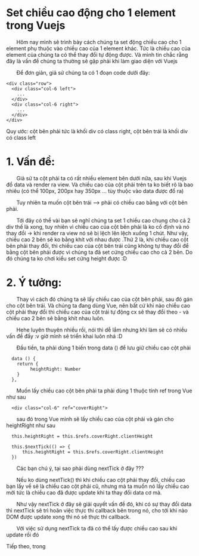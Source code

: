 # Set chiều cao động cho 1 element trong Vuejs

&nbsp;&nbsp;&nbsp;&nbsp;&nbsp;&nbsp; Hôm nay mình sẽ trình bày cách chúng ta set động chiều cao cho 1 element phụ thuộc vào chiều cao của 1 element khác. Tức là chiều cao của element của chúng ta có thể thay đổi tự động được. Và mình tin chắc rằng đây là vấn đề chúng ta thường sẽ gặp phải khi làm giao diện với Vuejs

&nbsp;&nbsp;&nbsp;&nbsp;&nbsp;&nbsp; Để đơn giản, giả sử chúng ta có 1 đoạn code dưới đây:

```
<div class="row">
  <div class="col-6 left">
    ...
  </div>
  <div class="col-6 right">
    ...
  </div>
</div>
```
      
Quy ước: cột bên phải tức là khối div có class right, cột bên trái là khối div có class left

# 1. Vấn đề:

&nbsp;&nbsp;&nbsp;&nbsp;&nbsp;&nbsp; Giả sử ta cột phải ta có rất nhiều element bên dưới nữa, sau khi Vuejs đổ data và render ra view. Và chiều cao của cột phải trên ta ko biết rõ là bao nhiêu (có thể 100px, 200px hay 350px … tùy thuộc vào data được đổ ra)

&nbsp;&nbsp;&nbsp;&nbsp;&nbsp;&nbsp; Tuy nhiên ta muốn cột bên trái --> phải có chiều cao bằng với cột bên phải. 

&nbsp;&nbsp;&nbsp;&nbsp;&nbsp;&nbsp; Tới đây có thể vài bạn sẽ nghĩ chúng ta set 1 chiều cao chung cho cả 2 div thế là xong, tuy nhiên vì chiều cao của cột bên phải là ko cố định và nó thay đổi → khi render ra view nó sẽ bị lệch lên lệch xuống 1 chút. Như vậy, chiều cao 2 bên sẽ ko bằng khít với nhau được .Thứ 2 là, khi chiều cao cột bên phải thay đổi, thì chiều cao của cột bên trái cũng không tự thay đổi để bằng cột bên phải được vì chúng ta đã set cứng chiều cao cho cả 2 bên. Do đó chúng ta ko chơi kiểu set cứng height được :D

# 2. Ý tưởng:

&nbsp;&nbsp;&nbsp;&nbsp;&nbsp;&nbsp; Thay vì cách đó chúng ta sẽ lấy chiều cao của cột bên phải, sau đó gán cho cột bên trái. Và chúng ta đang dùng Vue, nên bất cứ khi nào chiều cao cột phải thay đổi thì chiều cao của cột trái tự động cx sẽ thay đổi theo - và chiều cao 2 bên sẽ bằng khít nhau luôn.

&nbsp;&nbsp;&nbsp;&nbsp;&nbsp;&nbsp; Hehe luyên thuyên nhiều rồi, nói thì dễ lắm nhưng khi làm sẽ có nhiều vấn đề đấy :v giờ mình sẽ triển khai luôn nhá :D

&nbsp;&nbsp;&nbsp;&nbsp;&nbsp;&nbsp; Đầu tiền, ta phải dùng 1 biến trong data () để lưu giữ chiều cao cột phải

```
  data () {
    return {
         heightRight: Number
    }
  },
```

&nbsp;&nbsp;&nbsp;&nbsp;&nbsp;&nbsp; Muốn lấy chiều cao cột bên phải ta phải dùng 1 thuộc tính ref trong Vue như sau 

```
  <div class="col-6" ref="coverRight">
```
  
&nbsp;&nbsp;&nbsp;&nbsp;&nbsp;&nbsp; sau đó trong Vue mình sẽ lấy chiều cao của cột phải và gán cho heightRight như sau 

```
  this.heightRight = this.$refs.coverRight.clientHeight
```


```
  this.$nextTick(() => {
      this.heightRight = this.$refs.coverRight.clientHeight
  })
```

&nbsp;&nbsp;&nbsp;&nbsp;&nbsp;&nbsp; Các bạn chú ý, tại sao phải dùng nextTick ở đây ???

&nbsp;&nbsp;&nbsp;&nbsp;&nbsp;&nbsp; Nếu ko dùng nextTick() thì khi chiều cao cột phải thay đổi, chiều cao bạn lấy về sẽ là chiều cao cột phải cũ, nhưng mà ta muốn nó lấy chiều cao mới tức là chiều cao đã được update khi ta thay đổi data cơ mà. 

&nbsp;&nbsp;&nbsp;&nbsp;&nbsp;&nbsp; Như vậy nextTick ở đây sẽ giải quyết vấn đề đó, khi có sự thay đổi data thì nextTick sẽ trì hoãn việc thực thi callback bên trong nó, cho tới khi nào DOM được update xong thì nó sẽ thực thi callback.

&nbsp;&nbsp;&nbsp;&nbsp;&nbsp;&nbsp; Với việc sử dụng nextTick ta đã có thể lấy được chiều cao sau khi update rồi đó

Tiếp theo, trong <template> chúng ta sẽ binding 1 style height cho cột trái để nó nhận được giá trị heightRight ta vừa set như sau

```
  <div class="col-6 left" :style="{'height': heightRight  + 'px'}">
```

&nbsp;&nbsp;&nbsp;&nbsp;&nbsp;&nbsp; Như vậy là cột trái đã sẵn sàng nhận giá trị chiều cao của cột phải rồi

&nbsp;&nbsp;&nbsp;&nbsp;&nbsp;&nbsp; Trong code của mình, khi nào data của cột phải thay đổi ⇔ chiều cao cột phải thay đổi ta chỉ cần gọi đoạn code nextTick ở trên là xong đúng ko.

&nbsp;&nbsp;&nbsp;&nbsp;&nbsp;&nbsp; Ko hẳn như vậy sẽ có 1 số vấn đề như sau: 

&nbsp;&nbsp;&nbsp;&nbsp;&nbsp;&nbsp; - Sẽ có rất nhiều chỗ có thể dẫn đến data của cột phải thay đổi → chẳng lẽ ta thêm đoạn code này vào tất cả các chỗ trên. Rất rối và ta ko control được khi app to ra 


&nbsp;&nbsp;&nbsp;&nbsp;&nbsp;&nbsp; Ở đây chúng ta có 1 cách xuất sắc hơn đó là ta viết đoạn code này vào giai đoạn updated trong lifecycle của Vue - Đó là lúc mà Vue đã render xong giao diện khi có bất kì sự thay đổi dữ liệu nào xảy ra

&nbsp;&nbsp;&nbsp;&nbsp;&nbsp;&nbsp; Trước hết, ta phải gói đoạn code nextTick vào trong 1 function và đưa vào trong method trước như sau:

```
methods: {
    ...
    setHeightLeft () {
      this.$nextTick(() => {
        this.heightListRemind = this.$refs.coverRight.clientHeight
      })
    },
    ...
}
```

&nbsp;&nbsp;&nbsp;&nbsp;&nbsp;&nbsp; Sau đó trong updated() ta chỉ cần gọi hàm setHeightLeft là xong

&nbsp;&nbsp;&nbsp;&nbsp;&nbsp;&nbsp; Hơi loằng ngoằng 1 chút nhưng cũng khá đơn giản thôi phải không nào, chúc các bạn thành công, hẹn gặp lại các bạn :)))

































